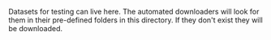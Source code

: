 Datasets for testing can live here. 
The automated downloaders will look for them in their pre-defined folders in this directory.
If they don't exist they will be downloaded.
